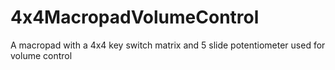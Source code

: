 # 4x4MacropadVolumeControl
A macropad with a 4x4 key switch matrix and 5 slide potentiometer used for volume control
